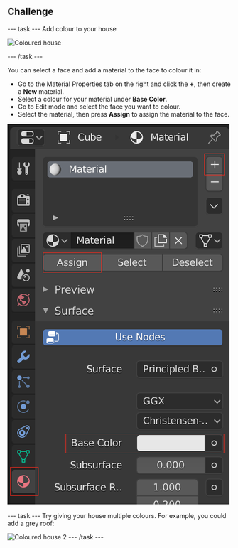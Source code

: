 ## Challenge

--- task ---
Add colour to your house

![Coloured house](images/blender-house-colour-render.png)

--- /task ---

You can select a face and add a material to the face to colour it in:

+ Go to the Material Properties tab on the right and click the **+**, then create a **New** material.
+ Select a colour for your material under **Base Color**.
+ Go to Edit mode and select the face you want to colour.
+ Select the material, then press **Assign** to assign the material to the face.

![New material](images/new-material.png)

--- task ---
Try giving your house multiple colours. For example, you could add a grey roof:

![Coloured house 2](images/blender-house-2.png)
--- /task ---